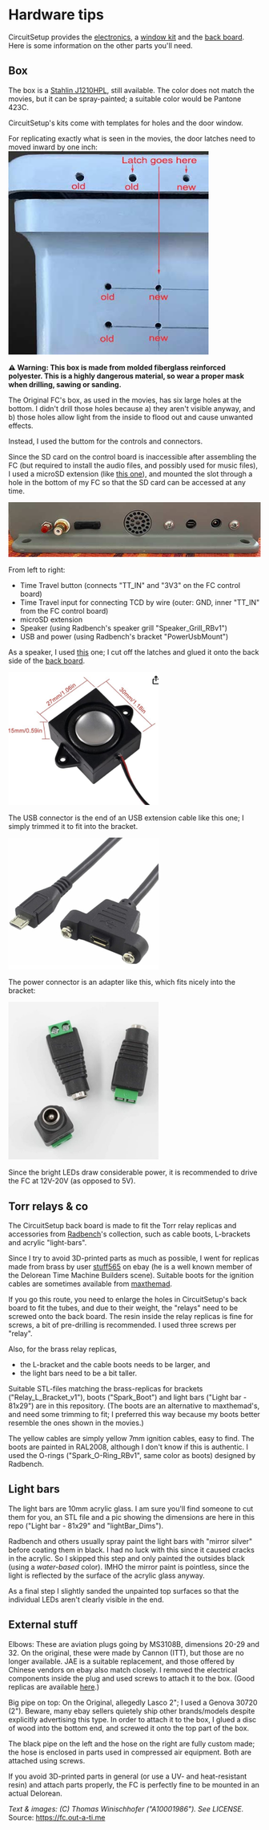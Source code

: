 # Hardware tips

CircuitSetup provides the [electronics](https://circuitsetup.us/product/flux-capacitor-light-sound-pcb), a [window kit](https://circuitsetup.us/product/flux-capacitor-window-kit) and the [back board](https://circuitsetup.us/product/flux-capacitor-backing-board). Here is some information on the other parts you'll need.

## Box

The box is a [Stahlin J1210HPL](https://stahlin.com/product/j-series-12-x-10-x-5-inches-j1210hpl-enclosure/), still available. The color does not match the movies, but it can be spray-painted; a suitable color would be Pantone 423C.

CircuitSetup's kits come with templates for holes and the door window.

For replicating exactly what is seen in the movies, the door latches need to moved inward by one inch:
![latches](Hardware/img/latches.jpg)

**&#9888; Warning: This box is made from molded fiberglass reinforced polyester. This is a highly dangerous material, so wear a proper mask when drilling, sawing or sanding.**

The Original FC's box, as used in the movies, has six large holes at the bottom. I didn't drill those holes because a) they aren't visible anyway, and b) those holes allow light from the inside to flood out and cause unwanted effects.

Instead, I used the buttom for the controls and connectors.

Since the SD card on the control board is inaccessible after assembling the FC (but required to install the audio files, and possibly used for music files), I used a microSD extension (like [this one](https://www.amazon.com/Memory-Micro-SD-Female-Extension-Extender/dp/B09MS85FQ3/)), and mounted the slot through a hole in the bottom of my FC so that the SD card can be accessed at any time.

![bottom](Hardware/img/bottom.jpg)

From left to right:
- Time Travel button (connects "TT_IN" and "3V3" on the FC control board)
- Time Travel input for connecting TCD by wire (outer: GND, inner "TT_IN" from the FC control board)
- microSD extension
- Speaker (using Radbench's speaker grill "Speaker_Grill_RBv1")
- USB and power (using Radbench's bracket "PowerUsbMount")

As a speaker, I used [this](https://www.amazon.com/ACEIRMC-Loundspeaker-JST-PH2-0-Interface-Electronic/dp/B0BTM1VCBM/ref=sr_1_8) one; I cut off the latches and glued it onto the back side of the [back board](https://circuitsetup.us/product/flux-capacitor-backing-board).

<img width="300" alt="Speaker" src="Hardware/img/speaker.png">

The USB connector is the end of an USB extension cable like this one; I simply trimmed it to fit into the bracket.

<img width="300" alt="USB extension" src="Hardware/img/usbcable.png">

The power connector is an adapter like this, which fits nicely into the bracket:

<img width="300" alt="Power connector" src="Hardware/img/dcadapters.png">

Since the bright LEDs draw considerable power, it is recommended to drive the FC at 12V-20V (as opposed to 5V).

## Torr relays & co

The CircuitSetup back board is made to fit the Torr relay replicas and accessories from [Radbench](https://www.thingiverse.com/thing:5164173)'s collection, such as cable boots, L-brackets and acrylic "light-bars".

Since I try to avoid 3D-printed parts as much as possible, I went for replicas made from brass by user [stuff565](https://www.ebay.co.uk/usr/stuff565) on ebay (he is a well known member of the Delorean Time Machine Builders scene). Suitable boots for the ignition cables are sometimes available from [maxthemad](https://www.ebay.co.uk/usr/maxthemad).

If you go this route, you need to enlarge the holes in CircuitSetup's back board to fit the tubes, and due to their weight, the "relays" need to be screwed onto the back board. The resin inside the relay replicas is fine for screws, a bit of pre-drilling is recommended. I used three screws per "relay".

Also, for the brass relay replicas, 
- the L-bracket and the cable boots needs to be larger, and
- the light bars need to be a bit taller.

Suitable STL-files matching the brass-replicas for brackets ("Relay_L_Bracket_v1"), boots ("Spark_Boot") and light bars ("Light bar - 81x29") are in this repository. (The boots are an alternative to maxthemad's, and need some trimming to fit; I preferred this way because my boots better resemble the ones shown in the movies.)

The yellow cables are simply yellow 7mm ignition cables, easy to find. The boots are painted in RAL2008, although I don't know if this is authentic. I used the O-rings ("Spark_O-Ring_RBv1", same color as boots) designed by Radbench.

## Light bars

The light bars are 10mm acrylic glass. I am sure you'll find someone to cut them for you, an STL file and a pic showing the dimensions are here in this repo ("Light bar - 81x29" and "lightBar_Dims").

Radbench and others usually spray paint the light bars with "mirror silver" before coating them in black. I had no luck with this since it caused cracks in the acrylic. So I skipped this step and only painted the outsides black (using a _water-based_ color). IMHO the mirror paint is pointless, since the light is reflected by the surface of the acrylic glass anyway. 

As a final step I slightly sanded the unpainted top surfaces so that the individual LEDs aren't clearly visible in the end.

## External stuff

Elbows: These are aviation plugs going by MS3108B, dimensions 20-29 and 32. On the original, these were made by Cannon (ITT), but those are no longer available. JAE is a suitable replacement, and those offered by Chinese vendors on ebay also match closely. I removed the electrical components inside the plug and used screws to attach it to the box. (Good replicas are available [here](https://movieprops.blog/shop/).)

Big pipe on top: On the Original, allegedly Lasco 2"; I used a Genova 30720 (2"). Beware, many ebay sellers quietely ship other brands/models despite explicitly advertising this type. In order to attach it to the box, I glued a disc of wood into the bottom end, and screwed it onto the top part of the box.

The black pipe on the left and the hose on the right are fully custom made; the hose is enclosed in parts used in compressed air equipment. Both are attached using screws.

If you avoid 3D-printed parts in general (or use a UV- and heat-resistant resin) and attach parts properly, the FC is perfectly fine to be mounted in an actual Delorean.


_Text & images: (C) Thomas Winischhofer ("A10001986"). See LICENSE._ Source: https://fc.out-a-ti.me



